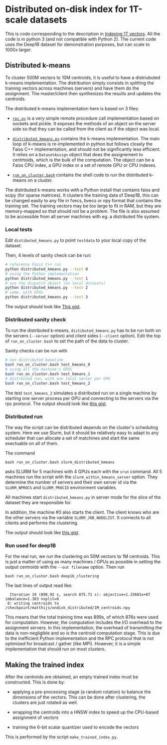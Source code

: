 # Distributed on-disk index for 1T-scale datasets 

This is code corresponding to the description in [Indexing 1T vectors](https://github.com/facebookresearch/faiss/wiki/Indexing-1T-vectors). 
All the code is in python 3 (and not compatible with Python 2). 
The current code uses the Deep1B dataset for demonstration purposes, but can scale to 1000x larger.

## Distributed k-means

To cluster 500M vectors to 10M centroids, it is useful to have a distriubuted k-means implementation. 
The distribution simply consists in splitting the training vectors across machines (servers) and have them do the assignment. 
The master/client then synthesizes the results and updates the centroids.

The distributed k-means implementation here is based on 3 files:

- [`rpc.py`](rpc.py) is a very simple remote procedure call implementation based on sockets and pickle. 
It exposes the methods of an object on the server side so that they can be called from the client as if the object was local.

- [`distributed_kmeans.py`](distributed_kmeans.py) contains the k-means implementation. 
The main loop of k-means is re-implemented in python but follows closely the Faiss C++ implementation, and should not be significantly less efficient. 
It relies on a `DatasetAssign` object that does the assignement to centrtoids, which is the bulk of the computation. 
The object can be a Faiss CPU index, a GPU index or a set of remote GPU or CPU indexes.

- [`run_on_cluster.bash`](run_on_cluster.bash) contains the shell code to run the distributed k-means on a cluster. 

The distributed k-means works with a Python install that contains faiss and scipy (for sparse matrices).
It clusters the training data of Deep1B, this can be changed easily to any file in fvecs, bvecs or npy format that contains the training set. 
The training vectors may be too large to fit in RAM, but they are memory-mapped so that should not be a problem. 
The file is also assumed to be accessible from all server machines with eg. a distributed file system.

### Local tests 

Edit `distibuted_kmeans.py` to point `testdata` to your local copy of the dataset. 

Then, 4 levels of sanity check can be run: 
```bash
# reference Faiss C++ run
python distributed_kmeans.py --test 0
# using the Python implementation
python distributed_kmeans.py --test 1
# use the dispatch object (on local datasets)
python distributed_kmeans.py --test 2
# same, with GPUs
python distributed_kmeans.py --test 3
```
The output should look like [This gist](https://gist.github.com/mdouze/ffa01fe666a9325761266fe55ead72ad).

### Distributed sanity check

To run the distributed k-means, `distibuted_kmeans.py` has to be run both on the servers (`--server` option) and client sides (`--client` option). 
Edit the top of `run_on_cluster.bash` to set the path of the data to cluster. 

Sanity checks can be run with 
```bash 
# non distributed baseline
bash run_on_cluster.bash test_kmeans_0
# using all the machine's GPUs
bash run_on_cluster.bash test_kmeans_1
# distrbuted run, with one local server per GPU
bash run_on_cluster.bash test_kmeans_2
```
The test `test_kmeans_2` simulates a distributed run on a single machine by starting one server process per GPU and connecting to the servers via the rpc protocol. 
The output should look like [this gist](https://gist.github.com/mdouze/5b2dc69b74579ecff04e1686a277d32e).



### Distributed run

The way the script can be distributed depends on the cluster's scheduling system. 
Here we use Slurm, but it should be relatively easy to adapt to any scheduler that can allocate a set of matchines and start the same exectuable on all of them. 

The command 
```
bash run_on_cluster.bash slurm_distributed_kmeans
```
asks SLURM for 5 machines with 4 GPUs each with the `srun` command. 
All 5 machines run the script with the `slurm_within_kmeans_server` option. 
They determine the number of servers and their own server id via the `SLURM_NPROCS` and `SLURM_PROCID` environment variables.

All machines start `distributed_kmeans.py` in server mode for the slice of the dataset they are responsible for.

In addition, the machine #0 also starts the client. 
The client knows who are the other servers via the variable `SLURM_JOB_NODELIST`. 
It connects to all clients and performs the clustering. 

The output should look like [this gist](https://gist.github.com/mdouze/8d25e89fb4af5093057cae0f917da6cd).

### Run used for deep1B

For the real run, we run the clustering on 50M vectors to 1M centroids. 
This is just a matter of using as many machines / GPUs as possible in setting the output centroids with the `--out filename` option.
Then run
```
bash run_on_cluster.bash deep1b_clustering
```

The last lines of output read like: 
```
  Iteration 19 (898.92 s, search 875.71 s): objective=1.33601e+07 imbalance=1.303 nsplit=0
 0: writing centroids to /checkpoint/matthijs/ondisk_distributed/1M_centroids.npy
```

This means that the total training time was 899s, of which 876s were used for computation. 
However, the computation includes the I/O overhead to the assignment servers. 
In this implementation, the overhead of transmitting the data is non-negligible and so is the centroid computation stage. 
This is due to the inefficient Python implementation and the RPC protocol that is not optimized for broadcast / gather (like MPI). 
However, it is a simple implementation that should run on most clusters.

## Making the trained index

After the centroids are obtained, an empty trained index must be constructed. 
This is done by: 

- applying a pre-processing stage (a random rotation) to balance the dimensions of the vectors. This can be done after clustering, the clusters are just rotated as well.

- wrapping the centroids into a HNSW index to speed up the CPU-based assignment of vectors

- training the 6-bit scalar quantizer used to encode the vectors

This is performed by the script `make_trained_index.py`. 

